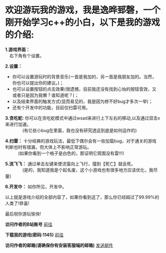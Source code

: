 <!DOCTYPE html>
<html>
    <head>
        <meta charset="UTF-8">
    </head>
    <body>
        <h1>欢迎游玩我的游戏，我是逸晔郅磬，一个刚开始学习c++的小白，以下是我的游戏的介绍:</h1>
        <p>
            <strong>1.游戏界面：</strong>
            <br>&emsp;右下角有个设置。
        </p>
        <p>
            <strong>2.设置：</strong>
            <ul>
                <li>你可以设置游玩时的背景音乐(一首是我加的，另一首是我朋友加的。当然，你也可以提出你的建议。)；</li>
                <li>也可以设置按钮的点击效果(很遗憾，目前我还没有找到心怡的按钮音效，又或者只是因为我懒？谁知道呢？)；</li>
                <li>以及结束界面的触发方式(显而易见的，我是因为修不好bug才多次一举)；</li>
                <li>还有个开发中的功能，目前仅扫雷可用。</li>
            </ul>
        </p>
        <p>
            <strong>3.贪吃蛇:</strong>
            你可以在贪吃蛇模式中通过wsad来进行上下左右的移动,以及通过双击x来进行加速。
            <br>&emsp;&emsp;&emsp;&emsp;(有亿些小bug在里面，我也没有研究透这到底是如何运作的)
        </p>
        <p>
            <strong>4.扫雷：</strong>
            十分经典的游戏玩法，最低下偶尔会有一些加载bug，对于通关的游戏判断也时有错漏，但大体上不影响正常游玩。
            <br>&emsp;&emsp;&emsp;(如果你看到一个格子是白色的，那证明它周围没有雷!!!)
        </p>
        <p>
            <strong>5.流飞飞：</strong>
            通过单击左键来使流萤向上飞行，撞到【死亡】就会死。
            <br>&emsp;&emsp;&emsp;&emsp;(是的，我知道我是个起名废，这个小游戏也有很多地方应该优化，我尽量)
        </p>
        <p>
            <strong>6.开发中：</strong>
            如你所见，开发中。
        </p>
        <p>
            以上就是游戏介绍的全部内容了，如果你看到这了，那么你已经超过了99.99%的人类了!恭喜!
        </p>
        <p>
            最后祝你游玩愉快!
        </p>
        <p>
            <strong>访问作者的B站账号</strong>
            <a href="https://space.bilibili.com/696536561?spm_id_from=333.1007.0.0" target="_blank">前往</a>
        </p>
         <p>
            <strong>下载我的游戏(密码:1145)</strong>
            <a href="https://www.lanzouw.com/iU1g21p5pzvi" target="_blank">前往</a>
        </p>
        <p>
            <strong>访问作者的邮箱(请确保你有安装客服端的邮箱)</strong>
            <a href="mailto:yiyezhiqing114514@qq.com">发送邮件</a>
        </p>
    </body>



</html>
